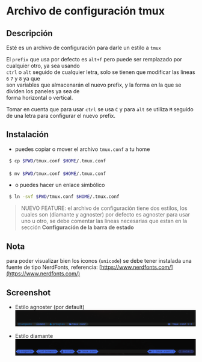 # Archivo de configuración tmux

## Descripción

Esté es un archivo de configuración para darle un estilo a `tmux`

El `prefix` que usa por defecto es `alt+f` pero puede ser remplazado por cualquier otro, ya sea usando \
`ctrl` o `alt` seguido de cualquier letra, solo se tienen que modificar las lineas `6` `7` y `8` ya que \
son variables que almacenarán el nuevo prefix, y la forma en la que se dividen los paneles ya sea de \
forma horizontal o vertical.

Tomar en cuenta que para usar `ctrl` se usa `C` y para `alt` se utiliza `M` seguido de una letra para configurar
el nuevo prefix.

## Instalación

* puedes copiar o mover el archivo `tmux.conf` a tu home

```bash
 $ cp $PWD/tmux.conf $HOME/.tmux.conf
 
 $ mv $PWD/tmux.conf $HOME/.tmux.conf
```

* o puedes hacer un enlace simbólico

```bash
 $ ln -svf $PWD/tmux.conf $HOME/.tmux.conf
```

> NUEVO FEATURE:
  el archivo de configuración tiene dos estilos, los cuales son (diamante y agnoster) por defecto es agnoster
  para usar uno u otro, se debe comentar las lineas necesarias que estan en la sección 
  **Configuración de la barra de estado**

## Nota

para poder visualizar bien los iconos (`unicode`) se debe tener instalada una fuente de tipo NerdFonts, referencia: [https://www.nerdfonts.com/](https://www.nerdfonts.com/)

## Screenshot

* Estilo agnoster (por default)
![Screenshot-1](screen-1.png)

* Estilo diamante
![Screenshot-2](screen-2.png)
